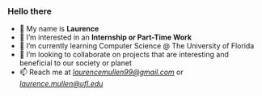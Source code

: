 ### Hello there

- 👋 My name is **Laurence**
- 👀 I’m interested in an **Internship or Part-Time Work**
- 🌱 I’m currently learning Computer Science @ The University of Florida
- 💞️ I’m looking to collaborate on projects that are interesting and beneficial to our society or planet
- 📫 Reach me at *laurencemullen99@gmail.com* or *laurence.mullen@ufl.edu*

<!---
Laurence-RM/Laurence-RM is a ✨ special ✨ repository because its `README.md` (this file) appears on your GitHub profile.
You can click the Preview link to take a look at your changes.
--->
